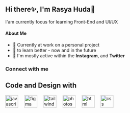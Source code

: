 ## Hi there✨, I'm Rasya Huda👋

I'am currently focus for learning Front-End and UI/UX

#### About Me

- 🔭 Currently at work on a personal project
- 🌱 to learn better - now and in the future
- 💬 I'm mostly active within the **Instagram**, and **Twitter**
<h3 align="left">Connect with me</h3>
<p align="left">
</p>



<h2>Code and Design with</h2>
<div align="left">
  <img src="https://cdn.jsdelivr.net/gh/devicons/devicon/icons/javascript/javascript-original.svg" height="40" alt="javascript logo"  />
  <img width="12" />
  <a href="https://www.figma.com/design/"><img src="https://cdn.jsdelivr.net/gh/devicons/devicon/icons/figma/figma-original.svg" height="40" alt="figma logo"  /></a>
  <img width="12" />
  <a href="https://tailwindcss.com/"><img src="https://cdn.jsdelivr.net/gh/devicons/devicon/icons/tailwindcss/tailwindcss-original.svg" height="40" alt="tailwindcss logo"  /></a>
  <img width="12" />
  <a href="https://www.adobe.com/id_en/products/photoshop/landpa.html?sdid=GVTYXXRQ&mv=search&mv2=paidsearch&ef_id=Cj0KCQjwpf7CBhCfARIsANIETVqqT8A7nvu-cmd5E3vGdkA2mBQWNaewwG8Tqq21hD50RaiqXtr3prYaAsH9EALw_wcB:G:s&s_kwcid=AL!3085!3!697507944443!e!!g!!photoshop!703952628!38400836578&gad_source=1&gad_campaignid=703952628&gbraid=0AAAAADraYsKeGXW6Pvl9g1KS3JHFueSH7&gclid=Cj0KCQjwpf7CBhCfARIsANIETVqqT8A7nvu-cmd5E3vGdkA2mBQWNaewwG8Tqq21hD50RaiqXtr3prYaAsH9EALw_wcB"><img src="https://cdn.jsdelivr.net/gh/devicons/devicon/icons/photoshop/photoshop-original.svg" height="40" alt="photoshop logo"  /></a>
  <img width="12" />
  <img src="https://cdn.jsdelivr.net/gh/devicons/devicon/icons/html5/html5-original.svg" height="40" alt="html logo"  />
  <img width="12" />
  <img src="https://cdn.jsdelivr.net/gh/devicons/devicon/icons/css3/css3-original.svg" height="40" alt="css logo"  />
  <img width="12" />
</div>
